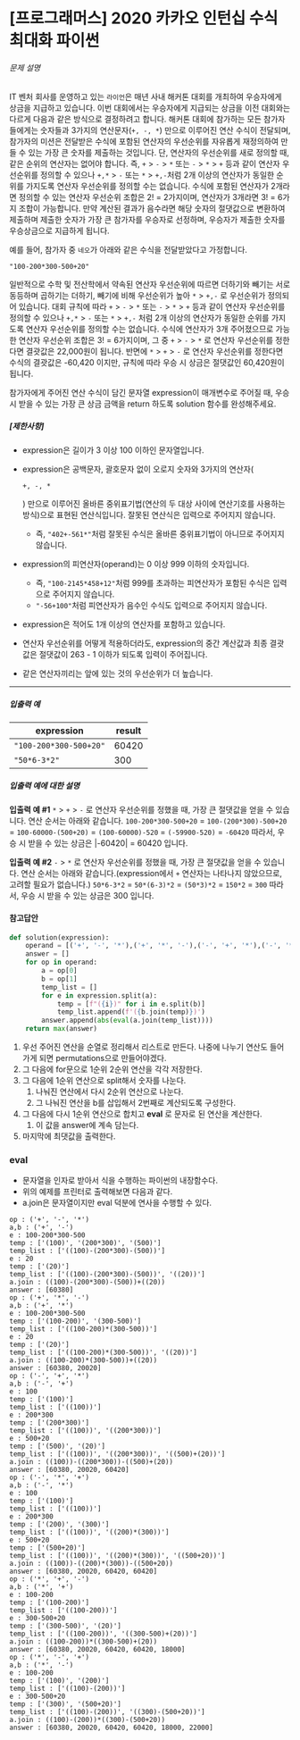 # [프로그래머스] 2020 카카오 인턴십 수식 최대화 파이썬

###### 문제 설명

IT 벤처 회사를 운영하고 있는 `라이언`은 매년 사내 해커톤 대회를 개최하여 우승자에게 상금을 지급하고 있습니다.
이번 대회에서는 우승자에게 지급되는 상금을 이전 대회와는 다르게 다음과 같은 방식으로 결정하려고 합니다.
해커톤 대회에 참가하는 모든 참가자들에게는 숫자들과 3가지의 연산문자(`+, -, *`) 만으로 이루어진 연산 수식이 전달되며, 참가자의 미션은 전달받은 수식에 포함된 연산자의 우선순위를 자유롭게 재정의하여 만들 수 있는 가장 큰 숫자를 제출하는 것입니다.
단, 연산자의 우선순위를 새로 정의할 때, 같은 순위의 연산자는 없어야 합니다. 즉, `+` > `-` > `*` 또는 `-` > `*` > `+` 등과 같이 연산자 우선순위를 정의할 수 있으나 `+,*` > `-` 또는 `*` > `+,-`처럼 2개 이상의 연산자가 동일한 순위를 가지도록 연산자 우선순위를 정의할 수는 없습니다. 수식에 포함된 연산자가 2개라면 정의할 수 있는 연산자 우선순위 조합은 2! = 2가지이며, 연산자가 3개라면 3! = 6가지 조합이 가능합니다.
만약 계산된 결과가 음수라면 해당 숫자의 절댓값으로 변환하여 제출하며 제출한 숫자가 가장 큰 참가자를 우승자로 선정하며, 우승자가 제출한 숫자를 우승상금으로 지급하게 됩니다.

예를 들어, 참가자 중 `네오`가 아래와 같은 수식을 전달받았다고 가정합니다.

```
"100-200*300-500+20"
```

일반적으로 수학 및 전산학에서 약속된 연산자 우선순위에 따르면 더하기와 빼기는 서로 동등하며 곱하기는 더하기, 빼기에 비해 우선순위가 높아 `*` > `+,-` 로 우선순위가 정의되어 있습니다.
대회 규칙에 따라 `+` > `-` > `*` 또는 `-` > `*` > `+` 등과 같이 연산자 우선순위를 정의할 수 있으나 `+,*` > `-` 또는 `*` > `+,-` 처럼 2개 이상의 연산자가 동일한 순위를 가지도록 연산자 우선순위를 정의할 수는 없습니다.
수식에 연산자가 3개 주어졌으므로 가능한 연산자 우선순위 조합은 3! = 6가지이며, 그 중 `+` > `-` > `*` 로 연산자 우선순위를 정한다면 결괏값은 22,000원이 됩니다.
반면에 `*` > `+` > `-` 로 연산자 우선순위를 정한다면 수식의 결괏값은 -60,420 이지만, 규칙에 따라 우승 시 상금은 절댓값인 60,420원이 됩니다.

참가자에게 주어진 연산 수식이 담긴 문자열 expression이 매개변수로 주어질 때, 우승 시 받을 수 있는 가장 큰 상금 금액을 return 하도록 solution 함수를 완성해주세요.

##### **[제한사항]**

- expression은 길이가 3 이상 100 이하인 문자열입니다.

- expression은 공백문자, 괄호문자 없이 오로지 숫자와 3가지의 연산자(

  ```
  +, -, *
  ```

  ) 만으로 이루어진 올바른 중위표기법(연산의 두 대상 사이에 연산기호를 사용하는 방식)으로 표현된 연산식입니다. 잘못된 연산식은 입력으로 주어지지 않습니다.

  - 즉, `"402+-561*"`처럼 잘못된 수식은 올바른 중위표기법이 아니므로 주어지지 않습니다.

- expression의 피연산자(operand)는 0 이상 999 이하의 숫자입니다.

  - 즉, `"100-2145*458+12"`처럼 999를 초과하는 피연산자가 포함된 수식은 입력으로 주어지지 않습니다.
  - `"-56+100"`처럼 피연산자가 음수인 수식도 입력으로 주어지지 않습니다.

- expression은 적어도 1개 이상의 연산자를 포함하고 있습니다.

- 연산자 우선순위를 어떻게 적용하더라도, expression의 중간 계산값과 최종 결괏값은 절댓값이 263 - 1 이하가 되도록 입력이 주어집니다.

- 같은 연산자끼리는 앞에 있는 것의 우선순위가 더 높습니다.

------

##### **입출력 예**

| expression             | result |
| ---------------------- | ------ |
| `"100-200*300-500+20"` | 60420  |
| `"50*6-3*2"`           | 300    |

##### **입출력 예에 대한 설명**

**입출력 예 #1**
`*` > `+` > `-` 로 연산자 우선순위를 정했을 때, 가장 큰 절댓값을 얻을 수 있습니다.
연산 순서는 아래와 같습니다.
`100-200*300-500+20`
= `100-(200*300)-500+20`
= `100-60000-(500+20)`
= `(100-60000)-520`
= `(-59900-520)`
= `-60420`
따라서, 우승 시 받을 수 있는 상금은 |-60420| = 60420 입니다.

**입출력 예 #2**
`-` > `*` 로 연산자 우선순위를 정했을 때, 가장 큰 절댓값을 얻을 수 있습니다.
연산 순서는 아래와 같습니다.(expression에서 `+` 연산자는 나타나지 않았으므로, 고려할 필요가 없습니다.)
`50*6-3*2`
= `50*(6-3)*2`
= `(50*3)*2`
= `150*2`
= `300`
따라서, 우승 시 받을 수 있는 상금은 300 입니다.

#### 참고답안

```python
def solution(expression):
    operand = [('+', '-', '*'),('+', '*', '-'),('-', '+', '*'),('-', '*', '+'),('*', '+', '-'),('*', '-', '+')]
    answer = []
    for op in operand:
        a = op[0]
        b = op[1]
        temp_list = []
        for e in expression.split(a):
            temp = [f"({i})" for i in e.split(b)]
            temp_list.append(f'({b.join(temp)})')
        answer.append(abs(eval(a.join(temp_list))))
    return max(answer)
```

1. 우선 주어진 연산을 순열로 정리해서 리스트로 만든다. 나중에 나누기 연산도 들어가게 되면 permutations으로 만들어야겠다.
2. 그 다음에 for문으로 1순위 2순위 연산을 각각 저장한다.
3. 그 다음에 1순위 연산으로 split해서 숫자를 나눈다.
   1. 나눠진 연산에서 다시 2순위 연산으로 나눈다.
   2. 그 나눠진 연산을 b를 삽입해서 2번째로 계산되도록 구성한다. 
4. 그 다음에 다시 1순위 연산으로 합치고 __eval__ 로 문자로 된 연산을 계산한다. 
   1. 이 값을 answer에 계속 담는다.
5. 마지막에 최댓값을 출력한다.

### eval

- 문자열을 인자로 받아서 식을 수행하는 파이썬의 내장함수다.
- 위의 예제를 프린터로 출력해보면 다음과 같다. 
- a.join은 문자열이지만 eval 덕분에 연사을 수행할 수 있다.

```
op : ('+', '-', '*')
a,b : ('+', '-')
e : 100-200*300-500
temp : ['(100)', '(200*300)', '(500)']
temp_list : ['((100)-(200*300)-(500))']
e : 20
temp : ['(20)']
temp_list : ['((100)-(200*300)-(500))', '((20))']
a.join : ((100)-(200*300)-(500))+((20))
answer : [60380]
op : ('+', '*', '-')
a,b : ('+', '*')
e : 100-200*300-500
temp : ['(100-200)', '(300-500)']
temp_list : ['((100-200)*(300-500))']
e : 20
temp : ['(20)']
temp_list : ['((100-200)*(300-500))', '((20))']
a.join : ((100-200)*(300-500))+((20))
answer : [60380, 20020]
op : ('-', '+', '*')
a,b : ('-', '+')
e : 100
temp : ['(100)']
temp_list : ['((100))']
e : 200*300
temp : ['(200*300)']
temp_list : ['((100))', '((200*300))']
e : 500+20
temp : ['(500)', '(20)']
temp_list : ['((100))', '((200*300))', '((500)+(20))']
a.join : ((100))-((200*300))-((500)+(20))
answer : [60380, 20020, 60420]
op : ('-', '*', '+')
a,b : ('-', '*')
e : 100
temp : ['(100)']
temp_list : ['((100))']
e : 200*300
temp : ['(200)', '(300)']
temp_list : ['((100))', '((200)*(300))']
e : 500+20
temp : ['(500+20)']
temp_list : ['((100))', '((200)*(300))', '((500+20))']
a.join : ((100))-((200)*(300))-((500+20))
answer : [60380, 20020, 60420, 60420]
op : ('*', '+', '-')
a,b : ('*', '+')
e : 100-200
temp : ['(100-200)']
temp_list : ['((100-200))']
e : 300-500+20
temp : ['(300-500)', '(20)']
temp_list : ['((100-200))', '((300-500)+(20))']
a.join : ((100-200))*((300-500)+(20))
answer : [60380, 20020, 60420, 60420, 18000]
op : ('*', '-', '+')
a,b : ('*', '-')
e : 100-200
temp : ['(100)', '(200)']
temp_list : ['((100)-(200))']
e : 300-500+20
temp : ['(300)', '(500+20)']
temp_list : ['((100)-(200))', '((300)-(500+20))']
a.join : ((100)-(200))*((300)-(500+20))
answer : [60380, 20020, 60420, 60420, 18000, 22000]
```

